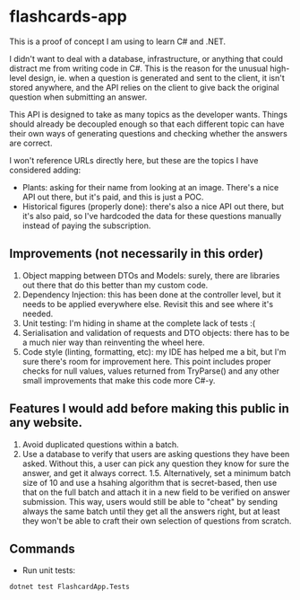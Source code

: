 # flashcards-app

This is a proof of concept I am using to learn C# and .NET.

I didn't want to deal with a database, infrastructure, or anything that could distract me
from writing code in C#. This is the reason for the unusual high-level design, ie. when a
question is generated and sent to the client, it isn't stored anywhere, and the API relies
on the client to give back the original question when submitting an answer. 

This API is designed to take as many topics as the developer wants. Things should already
be decoupled enough so that each different topic can have their own ways of generating
questions and checking whether the answers are correct.

I won't reference URLs directly here, but these are the topics I have considered adding:
- Plants: asking for their name from looking at an image. There's a nice API out there, but
it's paid, and this is just a POC.
- Historical figures (properly done): there's also a nice API out there, but it's also paid,
so I've hardcoded the data for these questions manually instead of paying the subscription.


## Improvements (not necessarily in this order)

1. Object mapping between DTOs and Models: surely, there are libraries out there that do this
better than my custom code.
2. Dependency Injection: this has been done at the controller level, but it needs to be applied
everywhere else. Revisit this and see where it's needed.
3. Unit testing: I'm hiding in shame at the complete lack of tests :(
4. Serialisation and validation of requests and DTO objects: there has to be a much nier way
than reinventing the wheel here.
5. Code style (linting, formatting, etc): my IDE has helped me a bit, but I'm sure there's room for improvement here. This point includes proper checks for null values, values returned from TryParse()
and any other small improvements that make this code more C#-y.


## Features I would add before making this public in any website.

1. Avoid duplicated questions within a batch.
2. Use a database to verify that users are asking questions they have been asked. Without this,
a user can pick any question they know for sure the answer, and get it always correct.
   1.5. Alternatively, set a minimum batch size of 10 and use a hsahing algorithm that is secret-based, then use that on the full batch and attach it in a new field to be verified on 
   answer submission. This way, users would still be able to "cheat" by sending always the same
   batch until they get all the answers right, but at least they won't be able to craft their
   own selection of questions from scratch.


## Commands

- Run unit tests:

```bash
dotnet test FlashcardApp.Tests
```